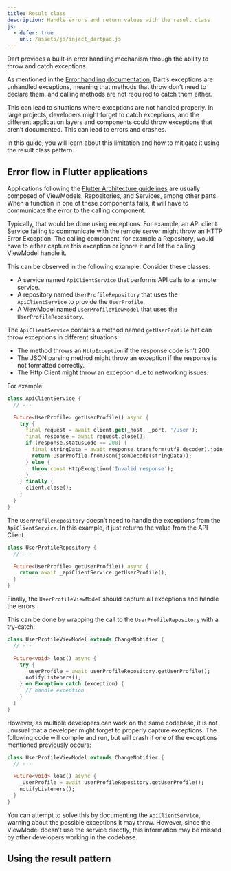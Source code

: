 ```yaml
---
title: Result class
description: Handle errors and return values with the result class
js:
  - defer: true
    url: /assets/js/inject_dartpad.js
---
```


<?code-excerpt path-base="cookbook/architecture/result"?>

Dart provides a built-in error handling mechanism 
through the ability to throw and catch exceptions.

As mentioned in the [Error handling documentation][], 
Dart’s exceptions are unhandled exceptions, 
meaning that methods that throw don’t need to declare them, 
and calling methods are not required to catch them either.

This can lead to situations where exceptions are not handled properly. 
In large projects, 
developers might forget to catch exceptions, 
and the different application layers and components 
could throw exceptions that aren’t documented. 
This can lead to errors and crashes.

In this guide, 
you will learn about this limitation 
and how to mitigate it using the result class pattern.

## Error flow in Flutter applications

Applications following the [Flutter Architecture guidelines][]
are usually composed of ViewModels, 
Repositories, and Services, among other parts. 
When a function in one of these components fails, 
it will have to communicate the error to the calling component.

Typically, that would be done using exceptions. 
For example, 
an API client Service failing to communicate with the remote server
might throw an HTTP Error Exception. 
The calling component, 
for example a Repository, 
would have to either capture this exception 
or ignore it and let the calling ViewModel handle it.

This can be observed in the following example. Consider these classes:

- A service named `ApiClientService` 
that performs API calls to a remote service.
- A repository named `UserProfileRepository` 
that uses the `ApiClientService` to provide the `UserProfile`.
- A ViewModel named `UserProfileViewModel` 
that uses the `UserProfileRepository`.

The `ApiClientService` contains a method named `getUserProfile`
 hat can throw exceptions in different situations:

- The method throws an `HttpException` if the response code isn’t 200.
- The JSON parsing method might throw an exception 
if the response is not formatted correctly.
- The Http Client might throw an exception due to networking issues.

For example:

<?code-excerpt "lib/no_result.dart (ApiClientService)"?>
```dart
class ApiClientService {
  // ···

  Future<UserProfile> getUserProfile() async {
    try {
      final request = await client.get(_host, _port, '/user');
      final response = await request.close();
      if (response.statusCode == 200) {
        final stringData = await response.transform(utf8.decoder).join();
        return UserProfile.fromJson(jsonDecode(stringData));
      } else {
        throw const HttpException('Invalid response');
      }
    } finally {
      client.close();
    }
  }
}
```

The `UserProfileRepository` doesn’t need to handle 
the exceptions from the `ApiClientService`. 
In this example, it just returns the value from the API Client.

<?code-excerpt "lib/no_result.dart (UserProfileRepository)"?>
```dart
class UserProfileRepository {
  // ···

  Future<UserProfile> getUserProfile() async {
    return await _apiClientService.getUserProfile();
  }
}
```

Finally, the `UserProfileViewModel` 
should capture all exceptions and handle the errors.

This can be done by wrapping 
the call to the `UserProfileRepository` with a try-catch:

<?code-excerpt "lib/no_result.dart (UserProfileViewModel)"?>
```dart
class UserProfileViewModel extends ChangeNotifier {
  // ···

  Future<void> load() async {
    try {
      _userProfile = await userProfileRepository.getUserProfile();
      notifyListeners();
    } on Exception catch (exception) {
      // handle exception
    }
  }
}
```
However, as multiple developers can work on the same codebase, 
it is not unusual that a developer might forget to properly capture exceptions. 
The following code will compile and run, 
but will crash if one of the exceptions mentioned previously occurs:

<?code-excerpt "lib/no_result.dart (UserProfileViewModelNoTryCatch)" replace="/NoTryCatch//g"?>
```dart
class UserProfileViewModel extends ChangeNotifier {
  // ···

  Future<void> load() async {
    _userProfile = await userProfileRepository.getUserProfile();
    notifyListeners();
  }
}
```

You can attempt to solve this by documenting the `ApiClientService`, 
warning about the possible exceptions it may throw. 
However, since the ViewModel doesn’t use the service directly, 
this information may be missed by other developers working in the codebase.

## Using the result pattern



[Error handling documentation]:{{site.dart-site}}/language/error-handling
[Flutter Architecture guidelines]:/app-architecture
